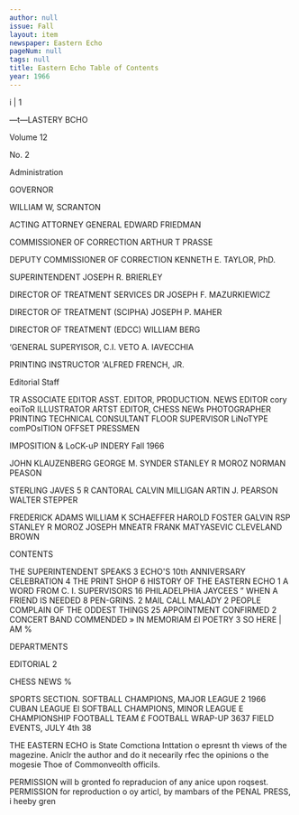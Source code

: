 ```yaml
---
author: null
issue: Fall
layout: item
newspaper: Eastern Echo
pageNum: null
tags: null
title: Eastern Echo Table of Contents
year: 1966
---
```


i | 1

—t—LASTERY BCHO

Volume 12

No. 2

Administration

GOVERNOR

WILLIAM W, SCRANTON

ACTING ATTORNEY GENERAL EDWARD FRIEDMAN

COMMISSIONER OF CORRECTION ARTHUR T PRASSE

DEPUTY COMMISSIONER OF CORRECTION KENNETH E. TAYLOR, PhD.

SUPERINTENDENT JOSEPH R. BRIERLEY

DIRECTOR OF TREATMENT SERVICES DR JOSEPH F. MAZURKIEWICZ

DIRECTOR OF TREATMENT (SCIPHA) JOSEPH P. MAHER

DIRECTOR OF TREATMENT (EDCC) WILLIAM BERG

‘GENERAL SUPERYISOR, C.I. VETO A. IAVECCHIA

PRINTING INSTRUCTOR 'ALFRED FRENCH, JR.

Editorial Staff

TR ASSOCIATE EDITOR ASST. EDITOR, PRODUCTION. NEWS EDITOR cory eoiToR ILLUSTRATOR ARTST EDITOR, CHESS NEWs PHOTOGRAPHER PRINTING TECHNICAL CONSULTANT FLOOR SUPERVISOR LiNoTYPE comPOsITION OFFSET PRESSMEN

IMPOSITION & LoCK-uP INDERY Fall 1966

JOHN KLAUZENBERG GEORGE M. SYNDER STANLEY R MOROZ NORMAN PEASON

STERLING JAVES 5 R CANTORAL CALVIN MILLIGAN ARTIN J. PEARSON WALTER STEPPER

FREDERICK ADAMS WILLIAM K SCHAEFFER HAROLD FOSTER GALVIN RSP STANLEY R MOROZ JOSEPH MNEATR FRANK MATYASEVIC CLEVELAND BROWN

CONTENTS

THE SUPERINTENDENT SPEAKS 3 ECHO'S 10th ANNIVERSARY CELEBRATION 4 THE PRINT SHOP 6 HISTORY OF THE EASTERN ECHO 1 A WORD FROM C. I. SUPERVISORS 16 PHILADELPHIA JAYCEES ” WHEN A FRIEND IS NEEDED 8 PEN-GRINS. 2 MAIL CALL MALADY 2 PEOPLE COMPLAIN OF THE ODDEST THINGS 25 APPOINTMENT CONFIRMED 2 CONCERT BAND COMMENDED » IN MEMORIAM £l POETRY 3 SO HERE | AM %

DEPARTMENTS

EDITORIAL 2

CHESS NEWS %

SPORTS SECTION. SOFTBALL CHAMPIONS, MAJOR LEAGUE 2 1966 CUBAN LEAGUE El SOFTBALL CHAMPIONS, MINOR LEAGUE E CHAMPIONSHIP FOOTBALL TEAM £ FOOTBALL WRAP-UP 3637 FIELD EVENTS, JULY 4th 38

THE EASTERN ECHO is State Comctiona Inttation o epresnt th views of the magezine. Aniclr the author and do it necearily rfec the opinions o the mogesie Thoe of Commonveolth officils.

PERMISSION will b gronted fo repraducion of any anice upon roqsest. PERMISSION for reproduction o oy articl, by mambars of the PENAL PRESS, i heeby gren